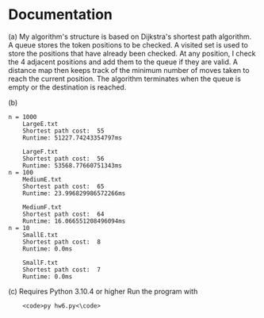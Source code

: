 # Documentation

(a)
    My algorithm's structure is based on Dijkstra's shortest path algorithm. A queue stores the token positions to be checked. A visited set is used to store the positions that have already been checked. At any position, I check the 4 adjacent positions and add them to the queue if they are valid. A distance map then keeps track of the minimum number of moves taken to reach the current position. The algorithm terminates when the queue is empty or the destination is reached.

(b)

    n = 1000
        LargeE.txt
        Shortest path cost:  55
        Runtime: 51227.74243354797ms

        LargeF.txt
        Shortest path cost:  56
        Runtime: 53568.77660751343ms
    n = 100
        MediumE.txt
        Shortest path cost:  65
        Runtime: 23.996829986572266ms

        MediumF.txt
        Shortest path cost:  64
        Runtime: 16.066551208496094ms
    n = 10
        SmallE.txt
        Shortest path cost:  8
        Runtime: 0.0ms

        SmallF.txt
        Shortest path cost:  7
        Runtime: 0.0ms

(c) Requires Python 3.10.4 or higher
    Run the program with
    
        <code>py hw6.py<\code>
